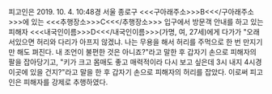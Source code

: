 피고인은 2019. 10. 4. 10:48경 서울 종로구 <<<구아래주소>>>B<<</구아래주소>>>에 있는 <<<추행장소>>>C<<</추행장소>>> 입구에서 방문객 안내를 하고 있는 피해자 <<<내국인이름>>>D<<</내국인이름>>>(가명, 여, 27세)에게 다가가 "오래 서있으면 허리와 다리가 아프지 않겠냐. 나는 무용을 해서 허리를 주먹으로 한 번 만지기만 해도 펴진다. 내 조언이 불편한 것은 아니죠?"라고 말한 후 갑자기 손으로 피해자의 팔을 잡아당기고, "키가 크고 몸매도 좋고 매력적이라 다시 보고 싶은데 3시 내지 4시경 이곳에 있을 건지?"라고 말을 한 후 갑자기 손으로 피해자의 허리를 잡았다.
이로써 피고인은 피해자를 강제로 추행하였다.